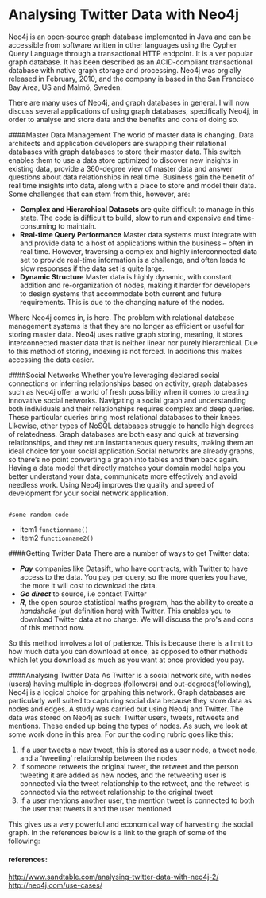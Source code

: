 Analysing Twitter Data with Neo4j
======================================

Neo4j is an open-source graph database implemented in Java and can be accessible from software written in other languages using the Cypher Query Language through a transactional HTTP endpoint. It is a ver popular graph database. It has been described as an ACID-compliant transactional database with native graph storage and processing. Neo4j was orgially released in February, 2010, and the company ia based in the San Francisco Bay Area, US and Malmö, Sweden.

There are many uses of Neo4j, and graph databases in general. I will now discuss several applications of using graph databases, specifically Neo4j, in order to analyse and store data and the benefits and cons of doing so.

####Master Data Management
The world of master data is changing. Data architects and application developers are swapping their relational databases with graph databases to store their master data. This switch enables them to use a data store optimized to discover new insights in existing data, provide a 360-degree view of master data and answer questions about data relationships in real time. Business gain the benefit of real time insights into data, along with a place to store and model their data. Some challenges that can stem from this, however, are:
* **Complex and Hierarchical Datasets** are quite difficult to manage in this state. The code is difficult to build, slow to run and expensive and time-consuming to maintain.
* **Real-time Query Performance** Master data systems must integrate with and provide data to a host of applications within the business – often in real time. However, traversing a complex and highly interconnected data set to provide real-time information is a challenge, and often leads to slow responses if the data set is quite large.
* **Dynamic Structure** Master data is highly dynamic, with constant addition and re-organization of nodes, making it harder for developers to design systems that accommodate both current and future requirements. This is due to the changing nature of the nodes.

Where Neo4j comes in, is here. The problem with relational database management systems is that they are no longer as efficient or useful for storing master data. Neo4j uses native graph storing, meaning,  it stores interconnected master data that is neither linear nor purely hierarchical. Due to this method of storing, indexing is not forced. In additions this makes accessing the data easier.



####Social Networks
Whether you’re leveraging declared social connections or inferring relationships based on activity, graph databases such as Neo4j offer a world of fresh possibility when it comes to creating innovative social networks. Navigating a social graph and understanding both individuals and their relationships requires complex and deep queries. These particular queries bring most relational databases to their knees. Likewise, other types of NoSQL databases struggle to handle high degrees of relatedness. Graph databases are both easy and quick at traversing relationships, and they return instantaneous query results, making them an ideal choice for your social application.Social networks are already graphs, so there’s no point converting a graph into tables and then back again. Having a data model that directly matches your domain model helps you better understand your data, communicate more effectively and avoid needless work. Using Neo4j improves the quality and speed of development for your social network application.

<pre><code>
#some random code
</code></pre>

- item1 `functionname()`
- item2 `functionname2()`


####Getting Twitter Data
There are a number of ways to get Twitter data:
- ***Pay*** companies like Datasift, who have contracts, with Twitter to have access to the data. You pay per query, so the more queries you have, the more it will cost to download the data.
- ***Go direct*** to source, i.e contact Twitter
- ***R***, the open source statistical maths program, has the ability to create a *handshake* (put definition here) with Twitter. This enables you to download Twitter data at no charge. We will discuss the pro's and cons of this method now.

So this method involves a lot of patience. This is because there is a limit to how much data you can download at once, as opposed to other methods which let you download as much as you want at once provided you pay.


####Analysing Twitter Data
As Twitter is a social network site, with nodes (users) having multiple in-degrees (followers) and out-degrees(following), Neo4j is a logical choice for grpahing this network. Graph databases are particularly well suited to capturing social data because they store data as nodes and edges. A study was carried out using Neo4j and Twitter. The data was stored on Neo4j as such: Twitter users, tweets, retweets and mentions. These ended up being the types of nodes.
As such, we look at some work done in this area. For our the coding rubric goes like this:

1. If a user tweets a new tweet, this is stored as a user node, a tweet node, and a ‘tweeting’ relationship between the nodes
2. If someone retweets the original tweet, the retweet and the person tweeting it are added as new nodes, and the retweeting user is connected via the tweet relationship to the retweet, and the retweet is connected via the retweet relationship to the original tweet
3. If a user mentions another user, the mention tweet is connected to both the user that tweets it and the user mentioned

This gives us a very powerful and economical way of harvesting the social graph. In the references below is a link to the graph of some of the following:
#### references:
http://www.sandtable.com/analysing-twitter-data-with-neo4j-2/
http://neo4j.com/use-cases/
